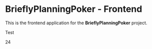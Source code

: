 # BrieflyPlanningPoker - Frontend

This is the frontend application for the **BrieflyPlanningPoker** project.

Test

24

